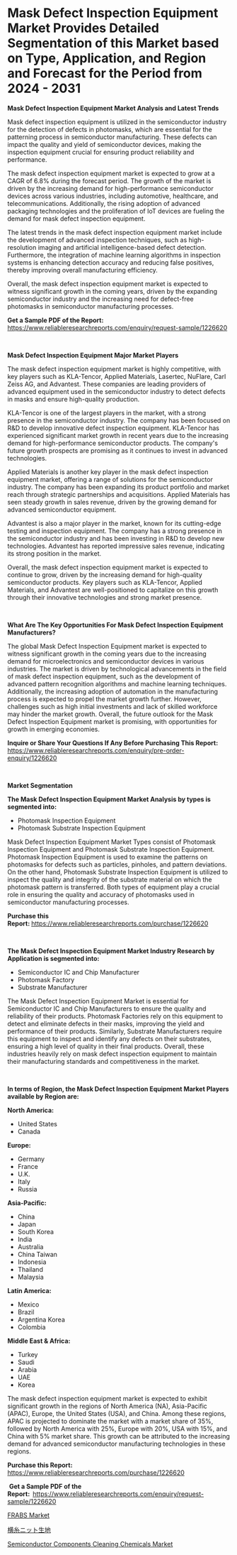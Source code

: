 <p><h1>Mask Defect Inspection Equipment Market Provides Detailed Segmentation of this Market based on Type, Application, and Region and Forecast for the Period from 2024 - 2031</h1></p><p><strong>Mask Defect Inspection Equipment Market Analysis and Latest Trends</strong></p>
<p><p>Mask defect inspection equipment is utilized in the semiconductor industry for the detection of defects in photomasks, which are essential for the patterning process in semiconductor manufacturing. These defects can impact the quality and yield of semiconductor devices, making the inspection equipment crucial for ensuring product reliability and performance.</p><p>The mask defect inspection equipment market is expected to grow at a CAGR of 6.8% during the forecast period. The growth of the market is driven by the increasing demand for high-performance semiconductor devices across various industries, including automotive, healthcare, and telecommunications. Additionally, the rising adoption of advanced packaging technologies and the proliferation of IoT devices are fueling the demand for mask defect inspection equipment.</p><p>The latest trends in the mask defect inspection equipment market include the development of advanced inspection techniques, such as high-resolution imaging and artificial intelligence-based defect detection. Furthermore, the integration of machine learning algorithms in inspection systems is enhancing detection accuracy and reducing false positives, thereby improving overall manufacturing efficiency.</p><p>Overall, the mask defect inspection equipment market is expected to witness significant growth in the coming years, driven by the expanding semiconductor industry and the increasing need for defect-free photomasks in semiconductor manufacturing processes.</p></p>
<p><strong>Get a Sample PDF of the Report:&nbsp;</strong> <a href="https://www.reliableresearchreports.com/enquiry/request-sample/1226620">https://www.reliableresearchreports.com/enquiry/request-sample/1226620</a></p>
<p>&nbsp;</p>
<p><strong>Mask Defect Inspection Equipment Major Market Players</strong></p>
<p><p>The mask defect inspection equipment market is highly competitive, with key players such as KLA-Tencor, Applied Materials, Lasertec, NuFlare, Carl Zeiss AG, and Advantest. These companies are leading providers of advanced equipment used in the semiconductor industry to detect defects in masks and ensure high-quality production.</p><p>KLA-Tencor is one of the largest players in the market, with a strong presence in the semiconductor industry. The company has been focused on R&D to develop innovative defect inspection equipment. KLA-Tencor has experienced significant market growth in recent years due to the increasing demand for high-performance semiconductor products. The company's future growth prospects are promising as it continues to invest in advanced technologies.</p><p>Applied Materials is another key player in the mask defect inspection equipment market, offering a range of solutions for the semiconductor industry. The company has been expanding its product portfolio and market reach through strategic partnerships and acquisitions. Applied Materials has seen steady growth in sales revenue, driven by the growing demand for advanced semiconductor equipment.</p><p>Advantest is also a major player in the market, known for its cutting-edge testing and inspection equipment. The company has a strong presence in the semiconductor industry and has been investing in R&D to develop new technologies. Advantest has reported impressive sales revenue, indicating its strong position in the market.</p><p>Overall, the mask defect inspection equipment market is expected to continue to grow, driven by the increasing demand for high-quality semiconductor products. Key players such as KLA-Tencor, Applied Materials, and Advantest are well-positioned to capitalize on this growth through their innovative technologies and strong market presence.</p></p>
<p>&nbsp;</p>
<p><strong>What Are The Key Opportunities For Mask Defect Inspection Equipment Manufacturers?</strong></p>
<p><p>The global Mask Defect Inspection Equipment market is expected to witness significant growth in the coming years due to the increasing demand for microelectronics and semiconductor devices in various industries. The market is driven by technological advancements in the field of mask defect inspection equipment, such as the development of advanced pattern recognition algorithms and machine learning techniques. Additionally, the increasing adoption of automation in the manufacturing process is expected to propel the market growth further. However, challenges such as high initial investments and lack of skilled workforce may hinder the market growth. Overall, the future outlook for the Mask Defect Inspection Equipment market is promising, with opportunities for growth in emerging economies.</p></p>
<p><strong>Inquire or Share Your Questions If Any Before Purchasing This Report:</strong> <a href="https://www.reliableresearchreports.com/enquiry/pre-order-enquiry/1226620">https://www.reliableresearchreports.com/enquiry/pre-order-enquiry/1226620</a></p>
<p>&nbsp;</p>
<p><strong>Market Segmentation</strong></p>
<p><strong>The Mask Defect Inspection Equipment Market Analysis by types is segmented into:</strong></p>
<p><ul><li>Photomask Inspection Equipment</li><li>Photomask Substrate Inspection Equipment</li></ul></p>
<p><p>Mask Defect Inspection Equipment Market Types consist of Photomask Inspection Equipment and Photomask Substrate Inspection Equipment. Photomask Inspection Equipment is used to examine the patterns on photomasks for defects such as particles, pinholes, and pattern deviations. On the other hand, Photomask Substrate Inspection Equipment is utilized to inspect the quality and integrity of the substrate material on which the photomask pattern is transferred. Both types of equipment play a crucial role in ensuring the quality and accuracy of photomasks used in semiconductor manufacturing processes.</p></p>
<p><strong>Purchase this Report:&nbsp;</strong><a href="https://www.reliableresearchreports.com/purchase/1226620">https://www.reliableresearchreports.com/purchase/1226620</a></p>
<p>&nbsp;</p>
<p><strong>The Mask Defect Inspection Equipment Market Industry Research by Application is segmented into:</strong></p>
<p><ul><li>Semiconductor IC and Chip Manufacturer</li><li>Photomask Factory</li><li>Substrate Manufacturer</li></ul></p>
<p><p>The Mask Defect Inspection Equipment Market is essential for Semiconductor IC and Chip Manufacturers to ensure the quality and reliability of their products. Photomask Factories rely on this equipment to detect and eliminate defects in their masks, improving the yield and performance of their products. Similarly, Substrate Manufacturers require this equipment to inspect and identify any defects on their substrates, ensuring a high level of quality in their final products. Overall, these industries heavily rely on mask defect inspection equipment to maintain their manufacturing standards and competitiveness in the market.</p></p>
<p>&nbsp;</p>
<p><strong>In terms of Region, the Mask Defect Inspection Equipment Market Players available by Region are:</strong></p>
<p>
    <p> <strong> North America: </strong>
        <ul>
            <li>United States</li>
            <li>Canada</li>
        </ul>
        </p> 
    <p> <strong> Europe: </strong>
        <ul>
            <li>Germany</li>
            <li>France</li>
            <li>U.K.</li>
            <li>Italy</li>
            <li>Russia</li>
        </ul>
        </p> 
    <p> <strong> Asia-Pacific: </strong>
        <ul>
            <li>China</li>
            <li>Japan</li>
            <li>South Korea</li>
            <li>India</li>
            <li>Australia</li>
            <li>China Taiwan</li>
            <li>Indonesia</li>
            <li>Thailand</li>
            <li>Malaysia</li>
        </ul>
        </p> 
    <p> <strong> Latin America: </strong>
        <ul>
            <li>Mexico</li>
            <li>Brazil</li>
            <li>Argentina Korea</li>
            <li>Colombia</li>
        </ul>
        </p> 
    <p> <strong> Middle East & Africa: </strong>
        <ul>
            <li>Turkey</li>
            <li>Saudi</li>
            <li>Arabia</li>
            <li>UAE</li>
            <li>Korea</li>
        </ul>
    </p>
    </p>
<p><p>The mask defect inspection equipment market is expected to exhibit significant growth in the regions of North America (NA), Asia-Pacific (APAC), Europe, the United States (USA), and China. Among these regions, APAC is projected to dominate the market with a market share of 35%, followed by North America with 25%, Europe with 20%, USA with 15%, and China with 5% market share. This growth can be attributed to the increasing demand for advanced semiconductor manufacturing technologies in these regions.</p></p>
<p><strong>Purchase this Report: </strong><a href="https://www.reliableresearchreports.com/purchase/1226620">https://www.reliableresearchreports.com/purchase/1226620</a></p>
<p>&nbsp;<strong>Get a Sample PDF of the Report:&nbsp;&nbsp;</strong><a href="https://www.reliableresearchreports.com/enquiry/request-sample/1226620">https://www.reliableresearchreports.com/enquiry/request-sample/1226620</a></p>
<p><strong></strong></p>
<p><p><a href="https://cat-emmental-94b.notion.site/FRABS-Market-Size-Reflecting-a-Forecast-Till-2031-Market-By-Type-By-Application-and-By-Geography-5ed11bc8b1bc4afcbf334d17ce8a552c">FRABS Market</a></p><p><a href="https://github.com/vhemk0794148/Market-Research-Report-List-1/blob/main/867810613301.md">横糸ニット生地</a></p><p><a href="https://github.com/sofayahoo2023/Market-Research-Report-List-3/blob/main/semiconductor-components-cleaning-chemicals-market.md">Semiconductor Components Cleaning Chemicals Market</a></p></p>